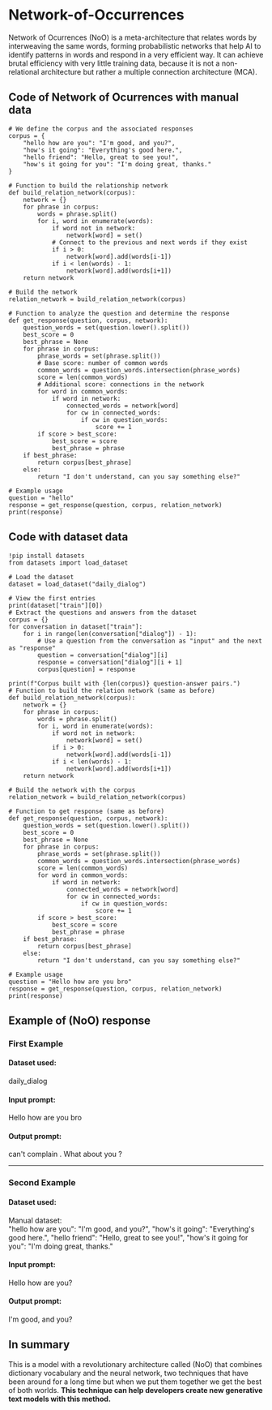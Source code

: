 # Network-of-Occurrences
Network of Ocurrences (NoO) is a meta-architecture that relates words by interweaving the same words, forming probabilistic networks that help AI to identify patterns in words and respond in a very efficient way. It can achieve brutal efficiency with very little training data, because it is not a non-relational architecture but rather a multiple connection architecture (MCA).

## Code of Network of Ocurrences with manual data

```
# We define the corpus and the associated responses
corpus = {
    "hello how are you": "I'm good, and you?",
    "how's it going": "Everything's good here.",
    "hello friend": "Hello, great to see you!",
    "how's it going for you": "I'm doing great, thanks."
}

# Function to build the relationship network
def build_relation_network(corpus):
    network = {}
    for phrase in corpus:
        words = phrase.split()
        for i, word in enumerate(words):
            if word not in network:
                network[word] = set()
            # Connect to the previous and next words if they exist
            if i > 0:
                network[word].add(words[i-1])
            if i < len(words) - 1:
                network[word].add(words[i+1])
    return network

# Build the network
relation_network = build_relation_network(corpus)

# Function to analyze the question and determine the response
def get_response(question, corpus, network):
    question_words = set(question.lower().split())
    best_score = 0
    best_phrase = None
    for phrase in corpus:
        phrase_words = set(phrase.split())
        # Base score: number of common words
        common_words = question_words.intersection(phrase_words)
        score = len(common_words)
        # Additional score: connections in the network
        for word in common_words:
            if word in network:
                connected_words = network[word]
                for cw in connected_words:
                    if cw in question_words:
                        score += 1
        if score > best_score:
            best_score = score
            best_phrase = phrase
    if best_phrase:
        return corpus[best_phrase]
    else:
        return "I don't understand, can you say something else?"

# Example usage
question = "hello"
response = get_response(question, corpus, relation_network)
print(response)

```
## Code with dataset data

```
!pip install datasets
from datasets import load_dataset

# Load the dataset
dataset = load_dataset("daily_dialog")

# View the first entries
print(dataset["train"][0])
# Extract the questions and answers from the dataset
corpus = {}
for conversation in dataset["train"]:
    for i in range(len(conversation["dialog"]) - 1):
        # Use a question from the conversation as "input" and the next as "response"
        question = conversation["dialog"][i]
        response = conversation["dialog"][i + 1]
        corpus[question] = response

print(f"Corpus built with {len(corpus)} question-answer pairs.")
# Function to build the relation network (same as before)
def build_relation_network(corpus):
    network = {}
    for phrase in corpus:
        words = phrase.split()
        for i, word in enumerate(words):
            if word not in network:
                network[word] = set()
            if i > 0:
                network[word].add(words[i-1])
            if i < len(words) - 1:
                network[word].add(words[i+1])
    return network

# Build the network with the corpus
relation_network = build_relation_network(corpus)

# Function to get response (same as before)
def get_response(question, corpus, network):
    question_words = set(question.lower().split())
    best_score = 0
    best_phrase = None
    for phrase in corpus:
        phrase_words = set(phrase.split())
        common_words = question_words.intersection(phrase_words)
        score = len(common_words)
        for word in common_words:
            if word in network:
                connected_words = network[word]
                for cw in connected_words:
                    if cw in question_words:
                        score += 1
        if score > best_score:
            best_score = score
            best_phrase = phrase
    if best_phrase:
        return corpus[best_phrase]
    else:
        return "I don't understand, can you say something else?"

# Example usage
question = "Hello how are you bro"
response = get_response(question, corpus, relation_network)
print(response)

```

## Example of (NoO) response

### First Example
#### Dataset used:
daily_dialog
#### Input prompt:
Hello how are you bro
#### Output prompt:
can't complain . What about you ? 

----------------------------------------
### Second Example
#### Dataset used:
Manual dataset:    
    "hello how are you": "I'm good, and you?",
    "how's it going": "Everything's good here.",
    "hello friend": "Hello, great to see you!",
    "how's it going for you": "I'm doing great, thanks."
#### Input prompt:
Hello how are you?
#### Output prompt:
I'm good, and you?

## In summary
This is a model with a revolutionary architecture called (NoO) that combines dictionary vocabulary and the neural network, two techniques that have been around for a long time but when we put them together we get the best of both worlds. **This technique can help developers create new generative text models with this method.**
